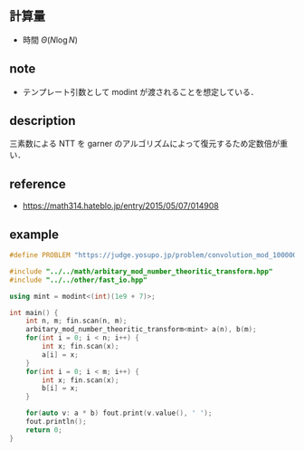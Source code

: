 ## 計算量
- 時間 $\Theta(N\log N)$

## note
- テンプレート引数として modint が渡されることを想定している．

## description
三素数による NTT を garner のアルゴリズムによって復元するため定数倍が重い．

## reference
- https://math314.hateblo.jp/entry/2015/05/07/014908

## example
```cpp
#define PROBLEM "https://judge.yosupo.jp/problem/convolution_mod_1000000007"

#include "../../math/arbitary_mod_number_theoritic_transform.hpp"
#include "../../other/fast_io.hpp"

using mint = modint<(int)(1e9 + 7)>;

int main() {
	int n, m; fin.scan(n, m);
	arbitary_mod_number_theoritic_transform<mint> a(n), b(m);
	for(int i = 0; i < n; i++) {
		int x; fin.scan(x);
		a[i] = x;
	}
	for(int i = 0; i < m; i++) {
		int x; fin.scan(x);
		b[i] = x;
	}

	for(auto v: a * b) fout.print(v.value(), ' ');
	fout.println();
	return 0;
}
```